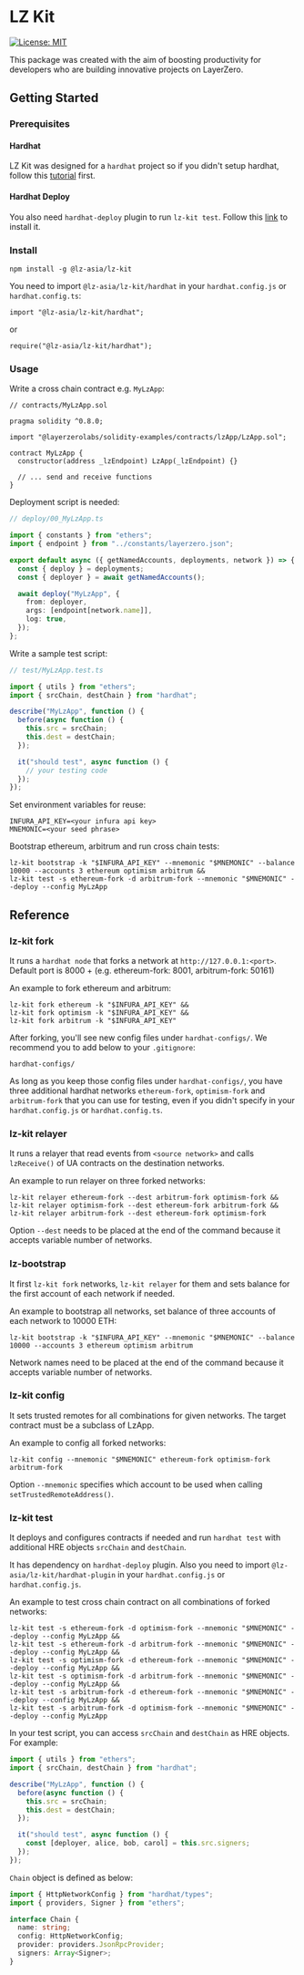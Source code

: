 # LZ Kit

[![License: MIT](https://img.shields.io/badge/License-MIT-yellow.svg)](https://opensource.org/licenses/MIT)

This package was created with the aim of boosting productivity for developers who are building innovative projects on LayerZero.

## Getting Started

### Prerequisites

#### Hardhat

LZ Kit was designed for a `hardhat` project so if you didn't setup hardhat, follow this [tutorial](https://hardhat.org/tutorial/creating-a-new-hardhat-project) first.

#### Hardhat Deploy

You also need `hardhat-deploy` plugin to run `lz-kit test`. Follow this [link](https://www.npmjs.com/package/hardhat-deploy) to install it.

### Install

```shell
npm install -g @lz-asia/lz-kit
```

You need to import `@lz-asia/lz-kit/hardhat` in your `hardhat.config.js` or `hardhat.config.ts`:

```shell
import "@lz-asia/lz-kit/hardhat";
```

or

```shell
require("@lz-asia/lz-kit/hardhat");
```

### Usage

Write a cross chain contract e.g. `MyLzApp`:

```solidity
// contracts/MyLzApp.sol

pragma solidity ^0.8.0;

import "@layerzerolabs/solidity-examples/contracts/lzApp/LzApp.sol";

contract MyLzApp {
  constructor(address _lzEndpoint) LzApp(_lzEndpoint) {}

  // ... send and receive functions
}
```

Deployment script is needed:

```typescript
// deploy/00_MyLzApp.ts

import { constants } from "ethers";
import { endpoint } from "../constants/layerzero.json";

export default async ({ getNamedAccounts, deployments, network }) => {
  const { deploy } = deployments;
  const { deployer } = await getNamedAccounts();

  await deploy("MyLzApp", {
    from: deployer,
    args: [endpoint[network.name]],
    log: true,
  });
};
```

Write a sample test script:

```typescript
// test/MyLzApp.test.ts

import { utils } from "ethers";
import { srcChain, destChain } from "hardhat";

describe("MyLzApp", function () {
  before(async function () {
    this.src = srcChain;
    this.dest = destChain;
  });

  it("should test", async function () {
    // your testing code
  });
});
```

Set environment variables for reuse:

```shell
INFURA_API_KEY=<your infura api key>
MNEMONIC=<your seed phrase>
```

Bootstrap ethereum, arbitrum and run cross chain tests:

```shell
lz-kit bootstrap -k "$INFURA_API_KEY" --mnemonic "$MNEMONIC" --balance 10000 --accounts 3 ethereum optimism arbitrum &&
lz-kit test -s ethereum-fork -d arbitrum-fork --mnemonic "$MNEMONIC" --deploy --config MyLzApp
```

## Reference

### lz-kit fork

It runs a `hardhat node` that forks a network at `http://127.0.0.1:<port>`.
Default port is 8000 + <Chain ID> (e.g. ethereum-fork: 8001, arbitrum-fork: 50161)

An example to fork ethereum and arbitrum:

```shell
lz-kit fork ethereum -k "$INFURA_API_KEY" &&
lz-kit fork optimism -k "$INFURA_API_KEY" &&
lz-kit fork arbitrum -k "$INFURA_API_KEY"
```

After forking, you'll see new config files under `hardhat-configs/`. We recommend you to add below to your `.gitignore`:

```gitignore
hardhat-configs/
```

As long as you keep those config files under `hardhat-configs/`, you have three additional hardhat networks `ethereum-fork`, `optimism-fork` and `arbitrum-fork` that you can use for testing, even if you didn't specify in your `hardhat.config.js` or `hardhat.config.ts`.

### lz-kit relayer

It runs a relayer that read events from `<source network>` and calls `lzReceive()` of UA contracts on the destination networks.

An example to run relayer on three forked networks:

```shell
lz-kit relayer ethereum-fork --dest arbitrum-fork optimism-fork &&
lz-kit relayer optimism-fork --dest ethereum-fork arbitrum-fork &&
lz-kit relayer arbitrum-fork --dest ethereum-fork optimism-fork
```

Option `--dest` needs to be placed at the end of the command because it accepts variable number of networks.

### lz-bootstrap

It first `lz-kit fork` networks, `lz-kit relayer` for them and sets balance for the first account of each network if needed.

An example to bootstrap all networks, set balance of three accounts of each network to 10000 ETH:

```shell
lz-kit bootstrap -k "$INFURA_API_KEY" --mnemonic "$MNEMONIC" --balance 10000 --accounts 3 ethereum optimism arbitrum
```

Network names need to be placed at the end of the command because it accepts variable number of networks.

### lz-kit config

It sets trusted remotes for all combinations for given networks. The target contract must be a subclass of LzApp.

An example to config all forked networks:

```shell
lz-kit config --mnemonic "$MNEMONIC" ethereum-fork optimism-fork arbitrum-fork
```

Option `--mnemonic` specifies which account to be used when calling `setTrustedRemoteAddress()`.

### lz-kit test

It deploys and configures contracts if needed and run `hardhat test` with additional HRE objects `srcChain` and `destChain`.

It has dependency on `hardhat-deploy` plugin. Also you need to import `@lz-asia/lz-kit/hardhat-plugin` in your `hardhat.config.js` or `hardhat.config.js`.

An example to test cross chain contract on all combinations of forked networks:

```shell
lz-kit test -s ethereum-fork -d optimism-fork --mnemonic "$MNEMONIC" --deploy --config MyLzApp &&
lz-kit test -s ethereum-fork -d arbitrum-fork --mnemonic "$MNEMONIC" --deploy --config MyLzApp &&
lz-kit test -s optimism-fork -d ethereum-fork --mnemonic "$MNEMONIC" --deploy --config MyLzApp &&
lz-kit test -s optimism-fork -d arbitrum-fork --mnemonic "$MNEMONIC" --deploy --config MyLzApp &&
lz-kit test -s arbitrum-fork -d ethereum-fork --mnemonic "$MNEMONIC" --deploy --config MyLzApp &&
lz-kit test -s arbitrum-fork -d optimism-fork --mnemonic "$MNEMONIC" --deploy --config MyLzApp
```

In your test script, you can access `srcChain` and `destChain` as HRE objects. For example:

```typescript
import { utils } from "ethers";
import { srcChain, destChain } from "hardhat";

describe("MyLzApp", function () {
  before(async function () {
    this.src = srcChain;
    this.dest = destChain;
  });

  it("should test", async function () {
    const [deployer, alice, bob, carol] = this.src.signers;
  });
});
```

`Chain` object is defined as below:

```typescript
import { HttpNetworkConfig } from "hardhat/types";
import { providers, Signer } from "ethers";

interface Chain {
  name: string;
  config: HttpNetworkConfig;
  provider: providers.JsonRpcProvider;
  signers: Array<Signer>;
}
```
